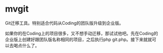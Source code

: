 # mvgit
Git迁移工具。特别适合代码从Coding的团队版升级到企业版。

如果你的在Coding上的项目很多，又不想手动迁移，那试试他吧。先在Coding的企业版上创建好跟团队版名称相同的项目，之后执行php git.php。接下来就就可以去喝点什么了。
